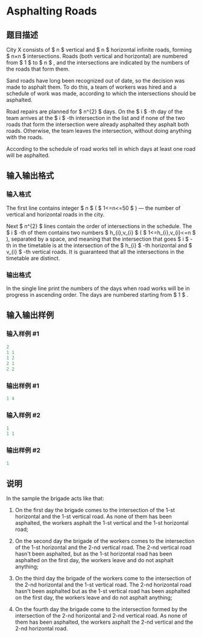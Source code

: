 # Asphalting Roads

## 题目描述

City X consists of $ n $ vertical and $ n $ horizontal infinite roads, forming $ n×n $ intersections. Roads (both vertical and horizontal) are numbered from $ 1 $ to $ n $ , and the intersections are indicated by the numbers of the roads that form them.

Sand roads have long been recognized out of date, so the decision was made to asphalt them. To do this, a team of workers was hired and a schedule of work was made, according to which the intersections should be asphalted.

Road repairs are planned for $ n^{2} $ days. On the $ i $ -th day of the team arrives at the $ i $ -th intersection in the list and if none of the two roads that form the intersection were already asphalted they asphalt both roads. Otherwise, the team leaves the intersection, without doing anything with the roads.

According to the schedule of road works tell in which days at least one road will be asphalted.

## 输入输出格式

### 输入格式

The first line contains integer $ n $ ( $ 1<=n<=50 $ ) — the number of vertical and horizontal roads in the city.

Next $ n^{2} $ lines contain the order of intersections in the schedule. The $ i $ -th of them contains two numbers $ h_{i},v_{i} $ ( $ 1<=h_{i},v_{i}<=n $ ), separated by a space, and meaning that the intersection that goes $ i $ -th in the timetable is at the intersection of the $ h_{i} $ -th horizontal and $ v_{i} $ -th vertical roads. It is guaranteed that all the intersections in the timetable are distinct.

### 输出格式

In the single line print the numbers of the days when road works will be in progress in ascending order. The days are numbered starting from $ 1 $ .

## 输入输出样例

### 输入样例 #1

```cpp
2
1 1
1 2
2 1
2 2

```
### 输出样例 #1

```cpp
1 4 

```
### 输入样例 #2

```cpp
1
1 1

```
### 输出样例 #2

```cpp
1 

```
## 说明

In the sample the brigade acts like that:

1. On the first day the brigade comes to the intersection of the 1-st horizontal and the 1-st vertical road. As none of them has been asphalted, the workers asphalt the 1-st vertical and the 1-st horizontal road;

2. On the second day the brigade of the workers comes to the intersection of the 1-st horizontal and the 2-nd vertical road. The 2-nd vertical road hasn't been asphalted, but as the 1-st horizontal road has been asphalted on the first day, the workers leave and do not asphalt anything;

3. On the third day the brigade of the workers come to the intersection of the 2-nd horizontal and the 1-st vertical road. The 2-nd horizontal road hasn't been asphalted but as the 1-st vertical road has been asphalted on the first day, the workers leave and do not asphalt anything;

4. On the fourth day the brigade come to the intersection formed by the intersection of the 2-nd horizontal and 2-nd vertical road. As none of them has been asphalted, the workers asphalt the 2-nd vertical and the 2-nd horizontal road.

